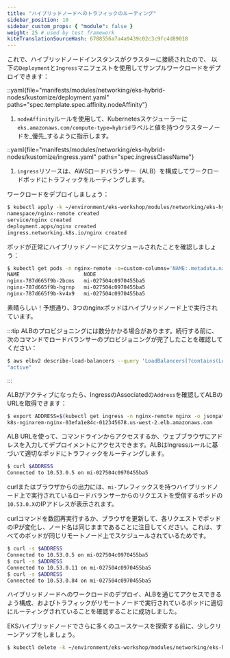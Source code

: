 ```yaml
---
title: "ハイブリッドノードへのトラフィックのルーティング"
sidebar_position: 10
sidebar_custom_props: { "module": false }
weight: 25 # used by test framework
kiteTranslationSourceHash: 6788556a7a4a9439c02c3c9fc4d89018
---
```


これで、ハイブリッドノードインスタンスがクラスターに接続されたので、
以下の`Deployment`と`Ingress`マニフェストを使用してサンプルワークロードをデプロイできます：

::yaml{file="manifests/modules/networking/eks-hybrid-nodes/kustomize/deployment.yaml" paths="spec.template.spec.affinity.nodeAffinity"}

1. `nodeAffinity`ルールを使用して、Kubernetesスケジューラーに`eks.amazonaws.com/compute-type=hybrid`ラベルと値を持つクラスターノードを_優先_するように指示します。

::yaml{file="manifests/modules/networking/eks-hybrid-nodes/kustomize/ingress.yaml" paths="spec.ingressClassName"}

1. `ingress`リソースは、AWSロードバランサー（ALB）を構成してワークロードポッドにトラフィックをルーティングします。

ワークロードをデプロイしましょう：

```bash
$ kubectl apply -k ~/environment/eks-workshop/modules/networking/eks-hybrid-nodes/kustomize
namespace/nginx-remote created
service/nginx created
deployment.apps/nginx created
ingress.networking.k8s.io/nginx created
```

ポッドが正常にハイブリッドノードにスケジュールされたことを確認しましょう：

```bash
$ kubectl get pods -n nginx-remote -o=custom-columns='NAME:.metadata.name,NODE:.spec.nodeName'
NAME                     NODE
nginx-787d665f9b-2bcms   mi-027504c0970455ba5
nginx-787d665f9b-hgrnp   mi-027504c0970455ba5
nginx-787d665f9b-kv4x9   mi-027504c0970455ba5
```

素晴らしい！予想通り、3つのnginxポッドはハイブリッドノード上で実行されています。

:::tip
ALBのプロビジョニングには数分かかる場合があります。続行する前に、次のコマンドでロードバランサーのプロビジョニングが完了したことを確認してください：

```bash
$ aws elbv2 describe-load-balancers --query 'LoadBalancers[?contains(LoadBalancerName, `k8s-nginxrem-nginx`) == `true`]' --query 'LoadBalancers[0].State.Code'
"active"
```

:::

ALBがアクティブになったら、IngressのAssociatedの`Address`を確認してALBのURLを取得できます：

```bash
$ export ADDRESS=$(kubectl get ingress -n nginx-remote nginx -o jsonpath="{.status.loadBalancer.ingress[*].hostname}{'\n'}") && echo $ADDRESS
k8s-nginxrem-nginx-03efa1e84c-012345678.us-west-2.elb.amazonaws.com
```

ALB URLを使って、コマンドラインからアクセスするか、ウェブブラウザにアドレスを入力してデプロイメントにアクセスできます。ALBはIngressルールに基づいて適切なポッドにトラフィックをルーティングします。

```bash test=false
$ curl $ADDRESS
Connected to 10.53.0.5 on mi-027504c0970455ba5
```

curlまたはブラウザからの出力には、`mi-`プレフィックスを持つハイブリッドノード上で実行されているロードバランサーからのリクエストを受信するポッドの`10.53.0.X`のIPアドレスが表示されます。

curlコマンドを数回再実行するか、ブラウザを更新して、各リクエストでポッドのIPが変化し、ノード名は同じままであることに注目してください。これは、すべてのポッドが同じリモートノード上でスケジュールされているためです。

```bash test=false
$ curl -s $ADDRESS
Connected to 10.53.0.5 on mi-027504c0970455ba5
$ curl -s $ADDRESS
Connected to 10.53.0.11 on mi-027504c0970455ba5
$ curl -s $ADDRESS
Connected to 10.53.0.84 on mi-027504c0970455ba5
```

ハイブリッドノードへのワークロードのデプロイ、ALBを通じてアクセスできるよう構成、およびトラフィックがリモートノードで実行されているポッドに適切にルーティングされていることを確認することに成功しました。

EKSハイブリッドノードでさらに多くのユースケースを探索する前に、少しクリーンアップをしましょう。

```bash timeout=300 wait=30
$ kubectl delete -k ~/environment/eks-workshop/modules/networking/eks-hybrid-nodes/kustomize --ignore-not-found=true
```
